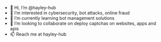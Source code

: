 - 👋 Hi, I’m @hayley-hub
- 👀 I’m interested in cybersecurity, bot attacks, online fraud
- 🌱 I’m currently learning bot management solutions 
- 💞️ I’m looking to collaborate on deploy captchas on websites, apps and apis
- 📫 Reach me at hayley-hub

<!---
hayley-hub/hayley-hub is a ✨ special ✨ repository because its `README.md` (this file) appears on your GitHub profile.
You can click the Preview link to take a look at your changes.
--->
